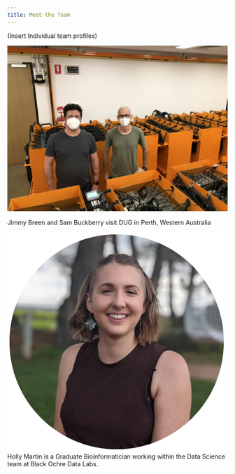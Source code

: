 ```yaml
---
title: Meet the Team
---
```


(Insert Individual team profiles)

![DUG](/assets/DUG_sam_jimmy.jpeg)

Jimmy Breen and Sam Buckberry visit DUG in Perth, Western Australia


![HollyMartin](/assets/HollyMartin.png) Holly Martin is a Graduate Bioinformatician working within the Data Science team at Black Ochre Data Labs. 
